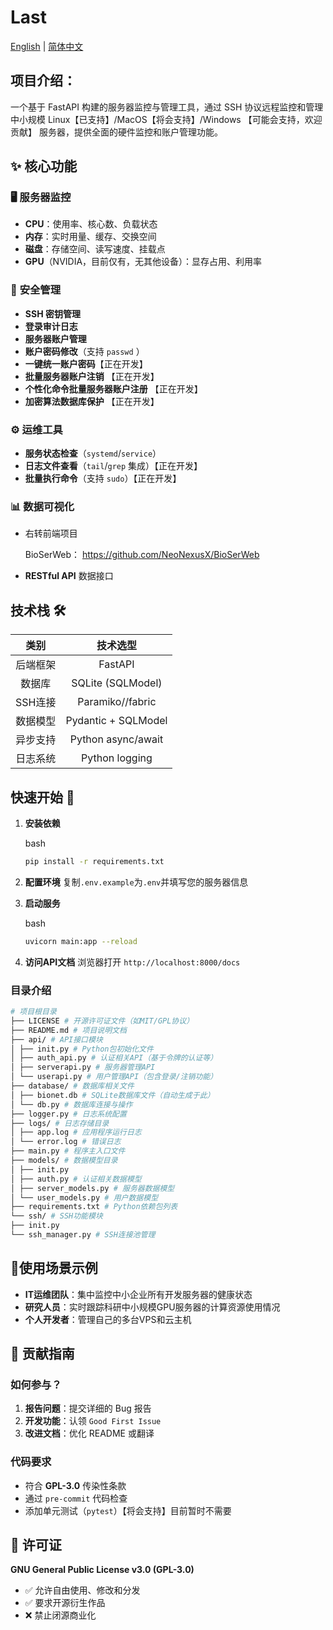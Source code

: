 # Last

[English](README.md) | [简体中文](README.zh-CN.md)

## 项目介绍：

一个基于 FastAPI 构建的服务器监控与管理工具，通过 SSH 协议远程监控和管理中小规模 Linux【已支持】/MacOS【将会支持】/Windows 【可能会支持，欢迎贡献】 服务器，提供全面的硬件监控和账户管理功能。

## ✨ 核心功能

### 🖥️ **服务器监控**

- **CPU**：使用率、核心数、负载状态
- **内存**：实时用量、缓存、交换空间
- **磁盘**：存储空间、读写速度、挂载点
- **GPU**（NVIDIA，目前仅有，无其他设备）：显存占用、利用率

### 🔐 **安全管理**

- **SSH 密钥管理**
- **登录审计日志** 
- **服务器账户管理**
- **账户密码修改**（支持 `passwd` ）
- **一键统一账户密码**【正在开发】
- **批量服务器账户注销** 【正在开发】
- **个性化命令批量服务器账户注册** 【正在开发】
- **加密算法数据库保护** 【正在开发】

### ⚙️ **运维工具**

- **服务状态检查**（`systemd`/`service`）
- **日志文件查看**（`tail`/`grep` 集成）【正在开发】
- **批量执行命令**（支持 `sudo`）【正在开发】

### 📊 **数据可视化**

- 右转前端项目

  BioSerWeb： https://github.com/NeoNexusX/BioSerWeb 

- **RESTful API** 数据接口

## 技术栈 🛠️

|   类别   |      技术选型       |
| :------: | :-----------------: |
| 后端框架 |       FastAPI       |
|  数据库  |  SQLite (SQLModel)  |
| SSH连接  |  Paramiko//fabric   |
| 数据模型 | Pydantic + SQLModel |
| 异步支持 | Python async/await  |
| 日志系统 |   Python logging    |

## 快速开始 🚀

1. **安装依赖**

   bash

   ```bash
   pip install -r requirements.txt
   ```

2. **配置环境**
   复制`.env.example`为`.env`并填写您的服务器信息

3. **启动服务**

   bash

   ```bash
   uvicorn main:app --reload
   ```

4. **访问API文档**
   浏览器打开 `http://localhost:8000/docs`

### 目录介绍

```bash
# 项目根目录
├── LICENSE # 开源许可证文件（如MIT/GPL协议）
├── README.md # 项目说明文档
├── api/ # API接口模块
│ ├── init.py # Python包初始化文件
│ ├── auth_api.py # 认证相关API（基于令牌的认证等）
│ ├── serverapi.py # 服务器管理API
│ └── userapi.py # 用户管理API（包含登录/注销功能）
├── database/ # 数据库相关文件
│ ├── bionet.db # SQLite数据库文件（自动生成于此）
│ └── db.py # 数据库连接与操作
├── logger.py # 日志系统配置
├── logs/ # 日志存储目录
│ ├── app.log # 应用程序运行日志
│ └── error.log # 错误日志
├── main.py # 程序主入口文件
├── models/ # 数据模型目录
│ ├── init.py
│ ├── auth.py # 认证相关数据模型
│ ├── server_models.py # 服务器数据模型
│ └── user_models.py # 用户数据模型
├── requirements.txt # Python依赖包列表
└── ssh/ # SSH功能模块
├── init.py
└── ssh_manager.py # SSH连接池管理
```

## 

##  🌟使用场景示例

- **IT运维团队**：集中监控中小企业所有开发服务器的健康状态
- **研究人员**：实时跟踪科研中小规模GPU服务器的计算资源使用情况
- **个人开发者**：管理自己的多台VPS和云主机

## 🤝 贡献指南

### 如何参与？

1. **报告问题**：提交详细的 Bug 报告
2. **开发功能**：认领 `Good First Issue`
3. **改进文档**：优化 README 或翻译

### 代码要求

- 符合 **GPL-3.0** 传染性条款
- 通过 `pre-commit` 代码检查
- 添加单元测试（`pytest`）【将会支持】目前暂时不需要

## 📜 许可证

**GNU General Public License v3.0 (GPL-3.0)**

- ✅ 允许自由使用、修改和分发
- ✅ 要求开源衍生作品
- ❌ 禁止闭源商业化
